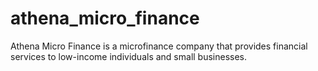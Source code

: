 # athena_micro_finance
Athena Micro Finance is a microfinance company that provides financial services to low-income individuals and small businesses.
